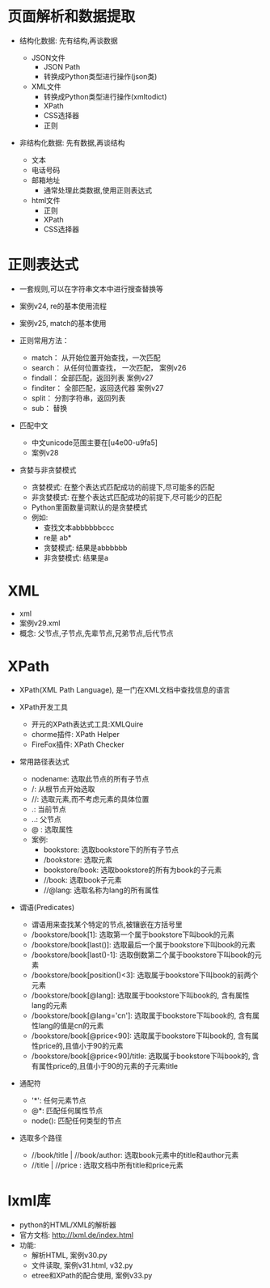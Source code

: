 # 页面解析和数据提取
- 结构化数据: 先有结构,再谈数据
    - JSON文件
        - JSON Path
        - 转换成Python类型进行操作(json类)
    - XML文件
        - 转换成Python类型进行操作(xmltodict)
        - XPath
        - CSS选择器
        - 正则
        
- 非结构化数据: 先有数据,再谈结构
    - 文本
    - 电话号码
    - 邮箱地址
        - 通常处理此类数据,使用正则表达式
    - html文件
        - 正则
        - XPath
        - CSS选择器
        
# 正则表达式
- 一套规则,可以在字符串文本中进行搜查替换等
- 案例v24, re的基本使用流程
- 案例v25, match的基本使用
- 正则常用方法：
    - match： 从开始位置开始查找，一次匹配
    - search： 从任何位置查找， 一次匹配， 案例v26
    - findall： 全部匹配，返回列表    案例v27
    - finditer： 全部匹配，返回迭代器   案例v27
    - split：  分割字符串，返回列表
    - sub： 替换
    
- 匹配中文
    - 中文unicode范围主要在[u4e00-u9fa5]
    - 案例v28
    
- 贪婪与非贪婪模式
    - 贪婪模式: 在整个表达式匹配成功的前提下,尽可能多的匹配
    - 非贪婪模式: 在整个表达式匹配成功的前提下,尽可能少的匹配
    - Python里面数量词默认的是贪婪模式
    - 例如:
        - 查找文本abbbbbbccc
        - re是 ab*
        - 贪婪模式: 结果是abbbbbb
        - 非贪婪模式: 结果是a
        
# XML
- xml
- 案例v29.xml
- 概念: 父节点,子节点,先辈节点,兄弟节点,后代节点

# XPath
- XPath(XML Path Language), 是一门在XML文档中查找信息的语言
- XPath开发工具
    - 开元的XPath表达式工具:XMLQuire
    - chorme插件: XPath Helper
    - FireFox插件: XPath Checker
    
- 常用路径表达式
    - nodename: 选取此节点的所有子节点
    - /:  从根节点开始选取
    - //:  选取元素,而不考虑元素的具体位置
    - .:  当前节点
    - ..:  父节点
    - @ : 选取属性
    - 案例:
        - bookstore: 选取bookstore下的所有子节点
        - /bookstore: 选取元素
        - bookstore/book: 选取bookstore的所有为book的子元素
        - //book: 选取book子元素
        - //@lang: 选取名称为lang的所有属性
- 谓语(Predicates)
    - 谓语用来查找某个特定的节点,被镶嵌在方括号里
    - /bookstore/book[1]: 选取第一个属于bookstore下叫book的元素 
    - /bookstore/book[last()]: 选取最后一个属于bookstore下叫book的元素
    - /bookstore/book[last()-1]: 选取倒数第二个属于bookstore下叫book的元素
    - /bookstore/book[position()<3]: 选取属于bookstore下叫book的前两个元素
    - /bookstore/book[@lang]: 选取属于bookstore下叫book的, 含有属性lang的元素
    - /bookstore/book[@lang='cn']: 选取属于bookstore下叫book的, 含有属性lang的值是cn的元素
    - /bookstore/book[@price<90]: 选取属于bookstore下叫book的, 含有属性price的,且值小于90的元素
    - /bookstore/book[@price<90]/title: 选取属于bookstore下叫book的, 含有属性price的,且值小于90的元素的子元素title
    
- 通配符
    - '*': 任何元素节点
    - @*: 匹配任何属性节点
    - node(): 匹配任何类型的节点
    
- 选取多个路径
    - //book/title | //book/author: 选取book元素中的title和author元素
    - //title | //price : 选取文档中所有title和price元素
    
# lxml库
- python的HTML/XML的解析器
- 官方文档: http://lxml.de/index.html
- 功能:
    - 解析HTML, 案例v30.py
    - 文件读取,  案例v31.html, v32.py
    - etree和XPath的配合使用, 案例v33.py